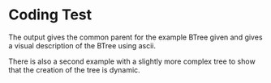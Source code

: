 # Coding Test

The output gives the common parent for the example BTree given and gives a visual description of the BTree using ascii.

There is also a second example with a slightly more complex tree to show that the creation of the tree is dynamic.
